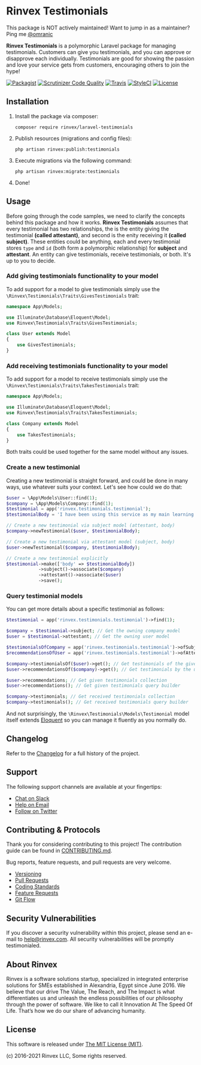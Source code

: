 # Rinvex Testimonials

This package is NOT actively maintained! Want to jump in as a maintainer? Ping me [@omranic](https://twitter.com/omranic)


**Rinvex Testimonials** is a polymorphic Laravel package for managing testimonials. Customers can give you testimonials, and you can approve or disapprove each individually. Testimonials are good for showing the passion and love your service gets from customers, encouraging others to join the hype!

[![Packagist](https://img.shields.io/packagist/v/rinvex/laravel-testimonials.svg?label=Packagist&style=flat-square)](https://packagist.org/packages/rinvex/laravel-testimonials)
[![Scrutinizer Code Quality](https://img.shields.io/scrutinizer/g/rinvex/laravel-testimonials.svg?label=Scrutinizer&style=flat-square)](https://scrutinizer-ci.com/g/rinvex/laravel-testimonials/)
[![Travis](https://img.shields.io/travis/rinvex/laravel-testimonials.svg?label=TravisCI&style=flat-square)](https://travis-ci.org/rinvex/laravel-testimonials)
[![StyleCI](https://styleci.io/repos/114939264/shield)](https://styleci.io/repos/114939264)
[![License](https://img.shields.io/packagist/l/rinvex/laravel-testimonials.svg?label=License&style=flat-square)](https://github.com/rinvex/laravel-testimonials/blob/develop/LICENSE)


## Installation

1. Install the package via composer:
    ```shell
    composer require rinvex/laravel-testimonials
    ```

2. Publish resources (migrations and config files):
    ```shell
    php artisan rinvex:publish:testimonials
    ```

3. Execute migrations via the following command:
    ```shell
    php artisan rinvex:migrate:testimonials
    ```

4. Done!


## Usage

Before going through the code samples, we need to clarify the concepts behind this package and how it works. **Rinvex Testimonials** assumes that every testimonial has two relationships, the is the entity giving the testimonial **(called attestant)**, and second is the enity receiving it **(called subject)**. These entities could be anything, each and every testimonial stores `type` and `id` (both form a polymorphic relationship) for **subject** and **attestant**. An entity can give testimonials, receive testimonials, or both. It's up to you to decide. 

### Add giving testimonials functionality to your model

To add support for a model to give testimonials simply use the `\Rinvex\Testimonials\Traits\GivesTestimonials` trait:

```php
namespace App\Models;

use Illuminate\Database\Eloquent\Model;
use Rinvex\Testimonials\Traits\GivesTestimonials;

class User extends Model
{
    use GivesTestimonials;
}
```

### Add receiving testimonials functionality to your model

To add support for a model to receive testimonials simply use the `\Rinvex\Testimonials\Traits\TakesTestimonials` trait:

```php
namespace App\Models;

use Illuminate\Database\Eloquent\Model;
use Rinvex\Testimonials\Traits\TakesTestimonials;

class Company extends Model
{
    use TakesTestimonials;
}
```

Both traits could be used together for the same model without any issues.

### Create a new testimonial

Creating a new testimonial is straight forward, and could be done in many ways, use whatever suits your context. Let's see how could we do that:

```php
$user = \App\Models\User::find(1);
$company = \App\Models\Company::find(1);
$testimonial = app('rinvex.testimonials.testimonial');
$testimonialBody = 'I have been using this service as my main learning resource since it went live. I believe it has the best teaching material out there.';

// Create a new testimonial via subject model (attestant, body)
$company->newTestimonial($user, $testimonialBody);

// Create a new testimonial via attestant model (subject, body)
$user->newTestimonial($company, $testimonialBody);

// Create a new testimonial explicitly
$testimonial->make(['body' => $testimonialBody])
            ->subject()->associate($company)
            ->attestant()->associate($user)
            ->save();
```

### Query testimonial models

You can get more details about a specific testimonial as follows:

```php
$testimonial = app('rinvex.testimonials.testimonial')->find(1);

$company = $testimonial->subject; // Get the owning company model
$user = $testimonial->attestant; // Get the owning user model

$testimonialsOfCompany = app('rinvex.testimonials.testimonial')->ofSubject($company)->get(); // Get testimonials of the given company
$recommendationsOfUser = app('rinvex.testimonials.testimonial')->ofAttestant($user)->get(); // Get testimonials of the given user

$company->testimonialsOf($user)->get(); // Get testimonials of the given user
$user->recommendationsOf($company)->get(); // Get testimonials by the user for the given company

$user->recommendations; // Get given testimonials collection
$user->recommendations(); // Get given testimonials query builder

$company->testimonials; // Get received testimonials collection
$company->testimonials(); // Get received testimonials query builder
```

And not surprisingly, the `\Rinvex\Testimonials\Models\Testimonial` model itself extends [Eloquent](https://laravel.com/docs/master/eloquent) so you can manage it fluently as you normally do.


## Changelog

Refer to the [Changelog](CHANGELOG.md) for a full history of the project.


## Support

The following support channels are available at your fingertips:

- [Chat on Slack](https://bit.ly/rinvex-slack)
- [Help on Email](mailto:help@rinvex.com)
- [Follow on Twitter](https://twitter.com/rinvex)


## Contributing & Protocols

Thank you for considering contributing to this project! The contribution guide can be found in [CONTRIBUTING.md](CONTRIBUTING.md).

Bug reports, feature requests, and pull requests are very welcome.

- [Versioning](CONTRIBUTING.md#versioning)
- [Pull Requests](CONTRIBUTING.md#pull-requests)
- [Coding Standards](CONTRIBUTING.md#coding-standards)
- [Feature Requests](CONTRIBUTING.md#feature-requests)
- [Git Flow](CONTRIBUTING.md#git-flow)


## Security Vulnerabilities

If you discover a security vulnerability within this project, please send an e-mail to [help@rinvex.com](help@rinvex.com). All security vulnerabilities will be promptly testimonialed.


## About Rinvex

Rinvex is a software solutions startup, specialized in integrated enterprise solutions for SMEs established in Alexandria, Egypt since June 2016. We believe that our drive The Value, The Reach, and The Impact is what differentiates us and unleash the endless possibilities of our philosophy through the power of software. We like to call it Innovation At The Speed Of Life. That’s how we do our share of advancing humanity.


## License

This software is released under [The MIT License (MIT)](LICENSE).

(c) 2016-2021 Rinvex LLC, Some rights reserved.
